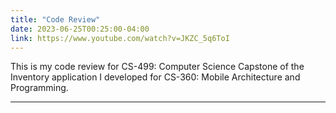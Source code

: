```yaml
---
title: "Code Review"
date: 2023-06-25T00:25:00-04:00
link: https://www.youtube.com/watch?v=JKZC_5q6ToI
---
```


This is my code review for CS-499: Computer Science Capstone of the Inventory application I developed for CS-360: Mobile Architecture and Programming.

---
